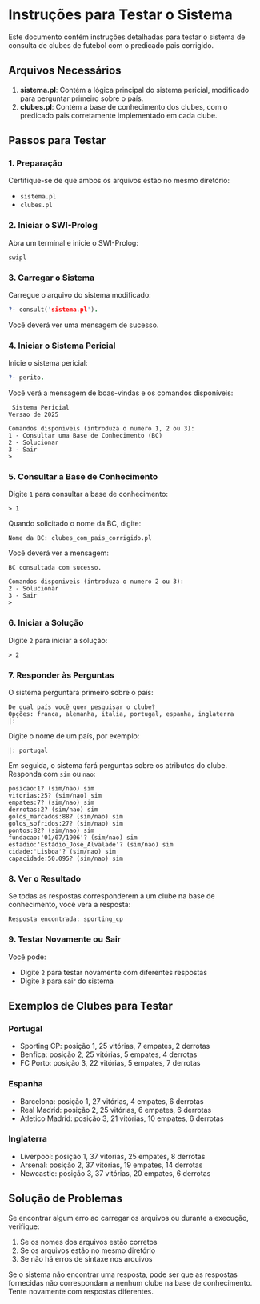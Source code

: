 # Instruções para Testar o Sistema

Este documento contém instruções detalhadas para testar o sistema de consulta de clubes de futebol com o predicado pais corrigido.

## Arquivos Necessários

1. **sistema.pl**: Contém a lógica principal do sistema pericial, modificado para perguntar primeiro sobre o país.
2. **clubes.pl**: Contém a base de conhecimento dos clubes, com o predicado pais corretamente implementado em cada clube.

## Passos para Testar

### 1. Preparação

Certifique-se de que ambos os arquivos estão no mesmo diretório:
- `sistema.pl`
- `clubes.pl`

### 2. Iniciar o SWI-Prolog

Abra um terminal e inicie o SWI-Prolog:

```
swipl
```

### 3. Carregar o Sistema

Carregue o arquivo do sistema modificado:

```prolog
?- consult('sistema.pl').
```

Você deverá ver uma mensagem de sucesso.

### 4. Iniciar o Sistema Pericial

Inicie o sistema pericial:

```prolog
?- perito.
```

Você verá a mensagem de boas-vindas e os comandos disponíveis:

```
 Sistema Pericial
Versao de 2025

Comandos disponiveis (introduza o numero 1, 2 ou 3):
1 - Consultar uma Base de Conhecimento (BC)
2 - Solucionar
3 - Sair
> 
```

### 5. Consultar a Base de Conhecimento

Digite `1` para consultar a base de conhecimento:

```
> 1
```

Quando solicitado o nome da BC, digite:

```
Nome da BC: clubes_com_pais_corrigido.pl
```

Você deverá ver a mensagem:

```
BC consultada com sucesso.

Comandos disponiveis (introduza o numero 2 ou 3):
2 - Solucionar
3 - Sair
> 
```

### 6. Iniciar a Solução

Digite `2` para iniciar a solução:

```
> 2
```

### 7. Responder às Perguntas

O sistema perguntará primeiro sobre o país:

```
De qual país você quer pesquisar o clube?
Opções: franca, alemanha, italia, portugal, espanha, inglaterra
|: 
```

Digite o nome de um país, por exemplo:

```
|: portugal
```

Em seguida, o sistema fará perguntas sobre os atributos do clube. Responda com `sim` ou `nao`:

```
posicao:1? (sim/nao) sim
vitorias:25? (sim/nao) sim
empates:7? (sim/nao) sim
derrotas:2? (sim/nao) sim
golos_marcados:88? (sim/nao) sim
golos_sofridos:27? (sim/nao) sim
pontos:82? (sim/nao) sim
fundacao:'01/07/1906'? (sim/nao) sim
estadio:'Estádio_José_Alvalade'? (sim/nao) sim
cidade:'Lisboa'? (sim/nao) sim
capacidade:50.095? (sim/nao) sim
```

### 8. Ver o Resultado

Se todas as respostas corresponderem a um clube na base de conhecimento, você verá a resposta:

```
Resposta encontrada: sporting_cp
```

### 9. Testar Novamente ou Sair

Você pode:
- Digite `2` para testar novamente com diferentes respostas
- Digite `3` para sair do sistema

## Exemplos de Clubes para Testar

### Portugal
- Sporting CP: posição 1, 25 vitórias, 7 empates, 2 derrotas
- Benfica: posição 2, 25 vitórias, 5 empates, 4 derrotas
- FC Porto: posição 3, 22 vitórias, 5 empates, 7 derrotas

### Espanha
- Barcelona: posição 1, 27 vitórias, 4 empates, 6 derrotas
- Real Madrid: posição 2, 25 vitórias, 6 empates, 6 derrotas
- Atletico Madrid: posição 3, 21 vitórias, 10 empates, 6 derrotas

### Inglaterra
- Liverpool: posição 1, 37 vitórias, 25 empates, 8 derrotas
- Arsenal: posição 2, 37 vitórias, 19 empates, 14 derrotas
- Newcastle: posição 3, 37 vitórias, 20 empates, 6 derrotas

## Solução de Problemas

Se encontrar algum erro ao carregar os arquivos ou durante a execução, verifique:

1. Se os nomes dos arquivos estão corretos
2. Se os arquivos estão no mesmo diretório
3. Se não há erros de sintaxe nos arquivos

Se o sistema não encontrar uma resposta, pode ser que as respostas fornecidas não correspondam a nenhum clube na base de conhecimento. Tente novamente com respostas diferentes.


